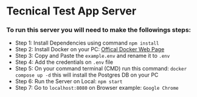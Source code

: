 # Tecnical Test App Server

### To run this server you will need to make the followings steps:

* Step 1: Install Dependencies using command ```npm install```
* Step 2: Install Docker on your PC: [Offical Docker Web Page ](https://www.docker.com/)
* Step 3: Copy and Paste the ```example.env``` and rename it to ```.env```
* Step 4: Add the credentials on ```.env``` file
* Step 5: On your command terminal (CMD) run this command: ```docker compose up -d```  this will install the Postgres DB on your PC 
* Step 6: Run the Server on Local: ```npm start```
* Step 7: Go to ```localhost:8080``` on Browser example: ```Google Chrome```

